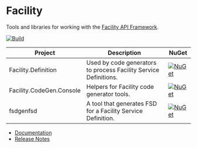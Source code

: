 # Facility

Tools and libraries for working with the [Facility API Framework](https://facilityapi.github.io/).

[![Build](https://github.com/FacilityApi/Facility/workflows/Build/badge.svg)](https://github.com/FacilityApi/Facility/actions?query=workflow%3ABuild)

Project | Description | NuGet
--- | --- | ---
Facility.Definition | Used by code generators to process Facility Service Definitions. | [![NuGet](https://img.shields.io/nuget/v/Facility.Definition.svg)](https://www.nuget.org/packages/Facility.Definition)
Facility.CodeGen.Console | Helpers for Facility code generator tools. | [![NuGet](https://img.shields.io/nuget/v/Facility.CodeGen.Console.svg)](https://www.nuget.org/packages/Facility.CodeGen.Console)
fsdgenfsd | A tool that generates FSD for a Facility Service Definition. | [![NuGet](https://img.shields.io/nuget/v/fsdgenfsd.svg)](https://www.nuget.org/packages/fsdgenfsd)

* [Documentation](https://facilityapi.github.io/)
* [Release Notes](ReleaseNotes.md)
